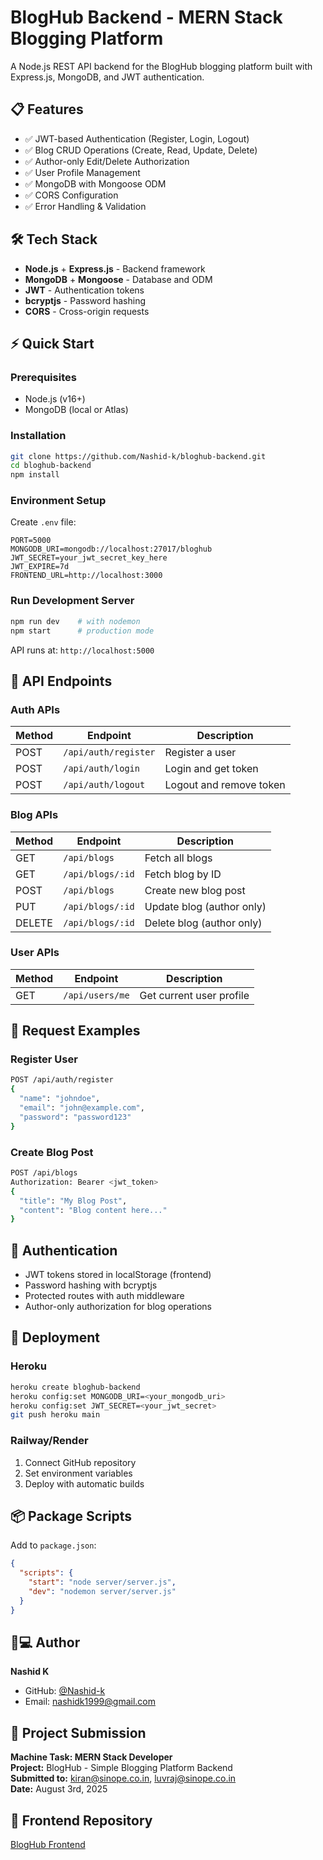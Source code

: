 # BlogHub Backend - MERN Stack Blogging Platform

A Node.js REST API backend for the BlogHub blogging platform built with Express.js, MongoDB, and JWT authentication.

## 📋 Features

- ✅ JWT-based Authentication (Register, Login, Logout)
- ✅ Blog CRUD Operations (Create, Read, Update, Delete)
- ✅ Author-only Edit/Delete Authorization
- ✅ User Profile Management
- ✅ MongoDB with Mongoose ODM
- ✅ CORS Configuration
- ✅ Error Handling & Validation

## 🛠️ Tech Stack

- **Node.js** + **Express.js** - Backend framework
- **MongoDB** + **Mongoose** - Database and ODM
- **JWT** - Authentication tokens
- **bcryptjs** - Password hashing
- **CORS** - Cross-origin requests

## ⚡ Quick Start

### Prerequisites
- Node.js (v16+)
- MongoDB (local or Atlas)

### Installation
```bash
git clone https://github.com/Nashid-k/bloghub-backend.git
cd bloghub-backend
npm install
```

### Environment Setup
Create `.env` file:
```env
PORT=5000
MONGODB_URI=mongodb://localhost:27017/bloghub
JWT_SECRET=your_jwt_secret_key_here
JWT_EXPIRE=7d
FRONTEND_URL=http://localhost:3000
```

### Run Development Server
```bash
npm run dev    # with nodemon
npm start      # production mode
```

API runs at: `http://localhost:5000`

## 📱 API Endpoints

### Auth APIs
| Method | Endpoint | Description |
|--------|----------|-------------|
| POST | `/api/auth/register` | Register a user |
| POST | `/api/auth/login` | Login and get token |
| POST | `/api/auth/logout` | Logout and remove token |

### Blog APIs
| Method | Endpoint | Description |
|--------|----------|-------------|
| GET | `/api/blogs` | Fetch all blogs |
| GET | `/api/blogs/:id` | Fetch blog by ID |
| POST | `/api/blogs` | Create new blog post |
| PUT | `/api/blogs/:id` | Update blog (author only) |
| DELETE | `/api/blogs/:id` | Delete blog (author only) |

### User APIs
| Method | Endpoint | Description |
|--------|----------|-------------|
| GET | `/api/users/me` | Get current user profile |

## 📝 Request Examples

### Register User
```bash
POST /api/auth/register
{
  "name": "johndoe",
  "email": "john@example.com",
  "password": "password123"
}
```

### Create Blog Post
```bash
POST /api/blogs
Authorization: Bearer <jwt_token>
{
  "title": "My Blog Post",
  "content": "Blog content here..."
}
```



## 🔐 Authentication

- JWT tokens stored in localStorage (frontend)
- Password hashing with bcryptjs
- Protected routes with auth middleware
- Author-only authorization for blog operations

## 🚀 Deployment

### Heroku
```bash
heroku create bloghub-backend
heroku config:set MONGODB_URI=<your_mongodb_uri>
heroku config:set JWT_SECRET=<your_jwt_secret>
git push heroku main
```

### Railway/Render
1. Connect GitHub repository
2. Set environment variables
3. Deploy with automatic builds

## 📦 Package Scripts

Add to `package.json`:
```json
{
  "scripts": {
    "start": "node server/server.js",
    "dev": "nodemon server/server.js"
  }
}
```

## 👨💻 Author

**Nashid K**  
- GitHub: [@Nashid-k](https://github.com/Nashid-k)
- Email: nashidk1999@gmail.com

## 📧 Project Submission

**Machine Task: MERN Stack Developer**  
**Project:** BlogHub - Simple Blogging Platform Backend  
**Submitted to:** kiran@sinope.co.in, luvraj@sinope.co.in  
**Date:** August 3rd, 2025

## 🔗 Frontend Repository
[BlogHub Frontend](https://github.com/Nashid-k/bloghub-frontend)
